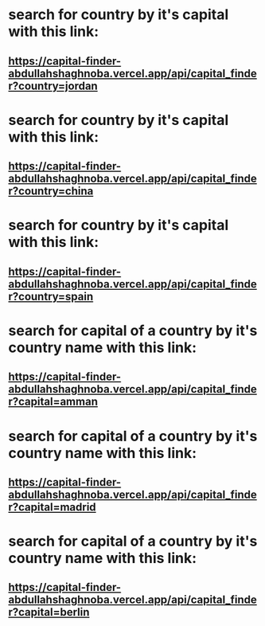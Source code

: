 # search for country by it's capital with this link:
## https://capital-finder-abdullahshaghnoba.vercel.app/api/capital_finder?country=jordan

# search for country by it's capital with this link:
## https://capital-finder-abdullahshaghnoba.vercel.app/api/capital_finder?country=china

# search for country by it's capital with this link:
## https://capital-finder-abdullahshaghnoba.vercel.app/api/capital_finder?country=spain

# search for capital of a country by it's country name with this link:
## https://capital-finder-abdullahshaghnoba.vercel.app/api/capital_finder?capital=amman

# search for capital of a country by it's country name with this link:
## https://capital-finder-abdullahshaghnoba.vercel.app/api/capital_finder?capital=madrid

# search for capital of a country by it's country name with this link:
## https://capital-finder-abdullahshaghnoba.vercel.app/api/capital_finder?capital=berlin